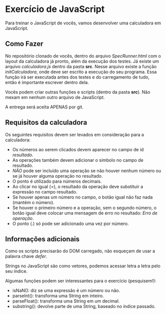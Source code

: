 # Exercício de JavaScript

Para treinar o JavaScript de vocês, vamos desenvolver uma calculadora em JavaScript.

## Como Fazer

No repositório clonado de vocês, dentro do arquivo *SpecRunner.html* com o layout da calculadora já pronto, além da execução dos testes. Já existe um arquivo *calculadora.js* dentro da pasta **src**. Nesse arquivo existe a função *initCalculadora*, onde deve ser escrito a execução do seu programa. Essa função irá ser executada antes dos testes e do carregamento de tudo, então é importante escrever dentro dela.

Vocês podem criar outras funções e scripts (dentro da pasta **src**). Não mexam em nenhum outro arquivo de JavaScript.

A entrega será aceita APENAS por git.

## Requisitos da calculadora

Os seguintes requisitos devem ser levados em consideração para a calculadora:

 * Os números ao serem clicados devem aparecer no campo de id *resultado*.
 * As operações também devem adicionar o símbolo no campo de resultado.
 * *NÃO* pode ser incluído uma operação se não houver nenhum número ou se já houver alguma operação no resultado.
 * O ponto é utilizado para números decimais.
 * Ao clicar no igual (=), o resultado da operação deve substituir a expressão no campo resultado.
 * Se houver apenas um número no campo, o botão igual não faz nada (mantém o número).
 * Se houver o primeiro número e a operação, sem o segundo número, o botão igual deve colocar uma mensagem de erro no resultado: _Erro de operação_.
 * O ponto (.) só pode ser adicionado uma vez por número.

## Informações adicionais

Como os scripts precisarão do DOM carregado, não esqueçam de usar a palavra chave _defer_.

Strings no JavaScript são como vetores, podemos acessar letra a letra pelo seu índice.

Algumas funções podem ser interessantes para o exercício (pesquisem!):
 * isNaN(): diz se uma expressão é um número ou não.
 * parseInt(): transforma uma String em inteiro.
 * parseFloat(): transforma uma String em um decimal.
 * substring(): devolve parte de uma String, baseado no índice passado.
